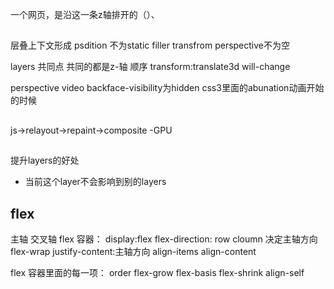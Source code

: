 

 一个网页，是沿这一条z轴排开的（）、


##
层叠上下文形成
psdition 不为static
filler transfrom perspective不为空


layers
共同点 共同的都是z-轴  顺序
transform:translate3d
will-change

perspective
video
backface-visibility为hidden 
css3里面的abunation动画开始的时候

##  
js->relayout->repaint->composite -GPU

## 
提升layers的好处
  - 当前这个layer不会影响到别的layers


## flex
主轴
交叉轴
flex 容器：
display:flex
flex-direction: row cloumn 决定主轴方向
flex-wrap
justify-content:主轴方向
align-items
align-content


flex 容器里面的每一项：
order
flex-grow
flex-basis
flex-shrink
align-self






